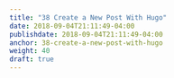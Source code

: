 ```yaml
---
title: "38 Create a New Post With Hugo"
date: 2018-09-04T21:11:49-04:00
publishdate: 2018-09-04T21:11:49-04:00
anchor: 38-create-a-new-post-with-hugo
weight: 40
draft: true
---
```

